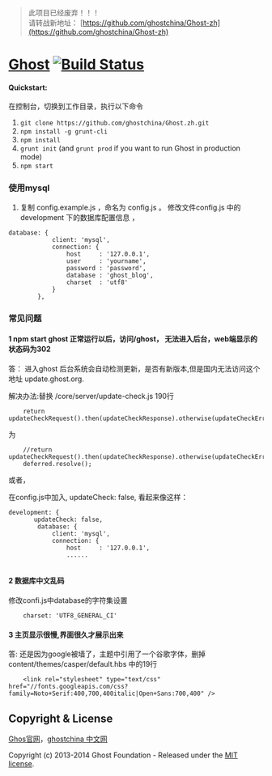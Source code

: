 > 此项目已经废弃！！！   
请转战新地址： [https://github.com/ghostchina/Ghost-zh](https://github.com/ghostchina/Ghost-zh)

# [Ghost](https://github.com/TryGhost/Ghost) [![Build Status](https://travis-ci.org/TryGhost/Ghost.svg?branch=master)](https://travis-ci.org/TryGhost/Ghost)

#### Quickstart:

在控制台，切换到工作目录，执行以下命令

1. `git clone https://github.com/ghostchina/Ghost.zh.git`
1. `npm install -g grunt-cli`
1. `npm install`
1. `grunt init` (and `grunt prod` if you want to run Ghost in production mode)
1. `npm start`

### 使用mysql
1. 复制 config.example.js ，命名为 config.js 。
修改文件config.js  中的development 下的数据库配置信息 ，

```
database: {
            client: 'mysql',
            connection: {
                host     : '127.0.0.1',
                user     : 'yourname',
                password : 'password',
                database : 'ghost_blog',
                charset  : 'utf8'
            }
        },

```


### 常见问题

#### 1  npm start ghost 正常运行以后，访问/ghost， 无法进入后台，web端显示的状态码为302  
答： 进入ghost 后台系统会自动检测更新，是否有新版本,但是国内无法访问这个地址 update.ghost.org.

解决办法:替换 /core/server/update-check.js  190行

```
    return updateCheckRequest().then(updateCheckResponse).otherwise(updateCheckError);
```  
为

```
    //return updateCheckRequest().then(updateCheckResponse).otherwise(updateCheckError);
    deferred.resolve();
```  
或者，

在config.js中加入,    updateCheck: false,
看起来像这样：


```
development: {
       updateCheck: false,
        database: {
            client: 'mysql',
            connection: {
                host     : '127.0.0.1',
                ......
	
```



#### 2 数据库中文乱码   
修改confi.js中database的字符集设置

```
	charset: 'UTF8_GENERAL_CI'
```

#### 3 主页显示很慢,界面很久才展示出来    
答:  还是因为google被墙了，主题中引用了一个谷歌字体，删掉
content/themes/casper/default.hbs 中的19行

```
    <link rel="stylesheet" type="text/css" href="//fonts.googleapis.com/css?family=Noto+Serif:400,700,400italic|Open+Sans:700,400" />
```

## Copyright & License
[Ghos官网](http://ghost.org)，[ghostchina 中文网](http://www.ghostchina.com/)

Copyright (c) 2013-2014 Ghost Foundation - Released under the [MIT license](LICENSE).
